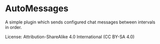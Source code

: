 # AutoMessages
 A simple plugin which sends configured chat messages between intervals in order.

License:
Attribution-ShareAlike 4.0 International (CC BY-SA 4.0)
